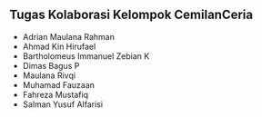 ## Tugas Kolaborasi Kelompok CemilanCeria

- Adrian Maulana Rahman
- Ahmad Kin Hirufael
- Bartholomeus Immanuel Zebian K
- Dimas Bagus P
- Maulana Rivqi
- Muhamad Fauzaan
- Fahreza Mustafiq
- Salman Yusuf Alfarisi

